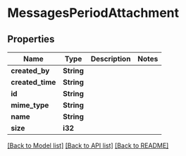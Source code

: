 # MessagesPeriodAttachment

## Properties

Name | Type | Description | Notes
------------ | ------------- | ------------- | -------------
**created_by** | **String** |  |
**created_time** | **String** |  |
**id** | **String** |  |
**mime_type** | **String** |  |
**name** | **String** |  |
**size** | **i32** |  |

[[Back to Model list]](./README.md#documentation-for-models) [[Back to API list]](./README.md#documentation-for-api-endpoints) [[Back to README]](../README.md)
